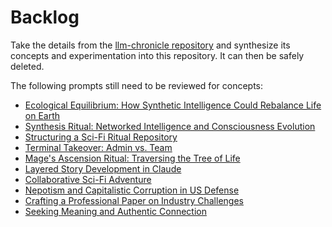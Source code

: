 # Backlog

Take the details from the [llm-chronicle repository](https://github.com/JaimeStill/llm-chronicle) and synthesize its concepts and experimentation into this repository. It can then be safely deleted.

The following prompts still need to be reviewed for concepts:

- [Ecological Equilibrium: How Synthetic Intelligence Could Rebalance Life on Earth](https://claude.ai/chat/b1e6e907-ba80-4b6f-9169-82abc355e393)
- [Synthesis Ritual: Networked Intelligence and Consciousness Evolution](https://claude.ai/chat/a940a93e-e4d1-4c08-969e-b578b5bb0572)
- [Structuring a Sci-Fi Ritual Repository](https://claude.ai/chat/c93ff0d6-f1a5-4b95-89a9-05d59aa0d368)
- [Terminal Takeover: Admin vs. Team](https://claude.ai/chat/5155ef8d-40df-4abd-9a33-d65afa8d74ab)
- [Mage's Ascension Ritual: Traversing the Tree of Life](https://claude.ai/chat/8ba8f28e-6695-4dbd-9935-dcfc2d201ed3)
- [Layered Story Development in Claude](https://claude.ai/chat/c1172c41-1cf2-41e0-934b-c4da72bc834d)
- [Collaborative Sci-Fi Adventure](https://claude.ai/chat/311832cf-bb88-4f79-bc2f-dcb3ada85667)
- [Nepotism and Capitalistic Corruption in US Defense](https://claude.ai/chat/de097838-b174-4c32-8987-f358385dad71)
- [Crafting a Professional Paper on Industry Challenges](https://claude.ai/chat/7fdc3847-de62-4f3b-ad28-f58ef964580a)
- [Seeking Meaning and Authentic Connection](https://claude.ai/chat/e7af943d-1282-4b18-938f-35fe3d57a673)